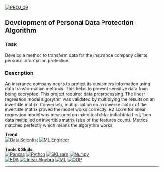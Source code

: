 [![PROJ_09](https://img.shields.io/badge/go%20to%20PROJECT-09-87CEEB)](https://github.com/ivan-aleshin/yandex-practicum-projects/tree/main/09_personal_data_protection_method)
## Development of Personal Data Protection Algorithm

### Task
Develop a method to transform data for the insurance company clients personal information protection.  

### Description
An insurance company needs to protect its customers information using data transformation methods. This helps to prevent sensitive data from being decrypted. This project required data preprocessing. The linear regression model algorythm was validated by multiplying the results on an invertible matrix. Conversely, multiplication on an inverse matrix of the invertible matrix proved the model works correctly. R2 score for linear regression model was measured on indentical data: initial data first, then data multiplied on invertible matrix (size of the features count). Metrics matched perfectly which means the algorythm works.  

**Trend**  
[![Data Scientist](https://img.shields.io/static/v1?label=Trend&message=Data%20Scientist&color=218c74)](#)
[![ML Engineer](https://img.shields.io/static/v1?label=Trend&message=ML%20Engineer&color=6495ED)](#)

**Tools & Skiils**  
[![Pandas](https://img.shields.io/static/v1?label=tool&message=Pandas&color=40407a)](#)
[![Python](https://img.shields.io/static/v1?label=tool&message=Python&color=33d9b2)](#)
[![SKLearn](https://img.shields.io/static/v1?label=tool&message=sklearn&color=cd6133)](#)
[![Numpy](https://img.shields.io/static/v1?label=tool&message=numpy&color=F7DC6F)](#)  
[![EDA](https://img.shields.io/static/v1?label=skill&message=EDA&color=FFBF00)](#)
[![Linear Algebra](https://img.shields.io/static/v1?label=skill&message=Linear%20Algebra&color=B33771)](#)
[![ML](https://img.shields.io/static/v1?label=skill&message=Machine%20Learning&color=1B9CFC)](#)
[![OOP](https://img.shields.io/static/v1?label=skill&message=OOP&color=58D68D)](#)  

***
